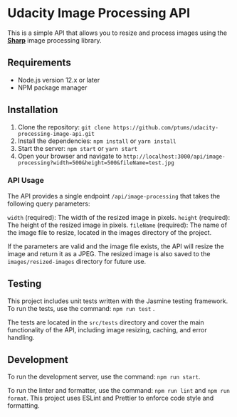 # Udacity Image Processing API

This is a simple API that allows you to resize and process images using the **[Sharp](https://sharp.pixelplumbing.com)** image processing library.

## Requirements

- Node.js version 12.x or later
- NPM package manager

## Installation

1. Clone the repository: `git clone https://github.com/ptums/udacity-processing-image-api.git`
2. Install the dependencies: `npm install` or `yarn install`
3. Start the server: `npm start` or `yarn start`
4. Open your browser and navigate to `http://localhost:3000/api/image-processing?width=500&height=500&fileName=test.jpg`

### API Usage

The API provides a single endpoint `/api/image-processing` that takes the following query parameters:

`width` (required): The width of the resized image in pixels.
`height` (required): The height of the resized image in pixels.
`fileName` (required): The name of the image file to resize, located in the images directory of the project.

If the parameters are valid and the image file exists, the API will resize the image and return it as a JPEG. The resized image is also saved to the `images/resized-images` directory for future use.

## Testing

This project includes unit tests written with the Jasmine testing framework. To run the tests, use the command: `npm run test` .

The tests are located in the `src/tests` directory and cover the main functionality of the API, including image resizing, caching, and error handling.

## Development

To run the development server, use the command: `npm run start`.

To run the linter and formatter, use the command: `npm run lint` and `npm run format`. This project uses ESLint and Prettier to enforce code style and formatting.
